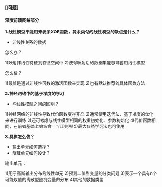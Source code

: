 ### [问题]

#### 深度前馈网络部分

**1.线性模型不能用来表示XOR函数，其余类似的线性模型的缺点是什么？**

- 非线性关系的数据

怎么办？

1)映射非线性特征到特征空间中
2)使得映射后的数据集能够可套用线性模型

怎么做？

1)最好是通过非线性函数的激活函数来实现
2)也有默认推荐的具体函数方法

**2.神经网络中的基于梯度的学习**

- 与线性模型之间的区别？

1)神经网络的非线性导致代价函数变得非凸
2)通常使用迭代法、基于梯度的优化来进行训练
3)还可考虑与线性模型相同的权重初始化、参数初始化
4)代价函数相同，在前者基础上会结合一个正则项
5)最大似然学习法也可使用


**3.具体怎么做？**

- 输出单元如何选择？
- 隐藏单元如何设计？

输出单元：

1)用于高斯输出分布的线性单元
2)预测二值型变量的分类问题
3)表示一个具有n个可能取值的离散型随机变量的分布
4)其他的数据类型


